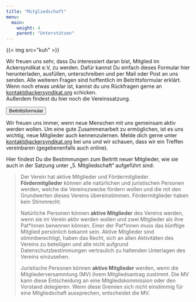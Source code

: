 ```yaml
---
title: "Mitgliedschaft"
menu:
  main:
    weight: 4
    parent: "Unterstützen"
---
```


{{< img src="kuh" >}}

Wir freuen uns sehr, dass Du interessiert daran bist, Mitglied im Ackersyndikat e.V, zu werden. Dafür kannst Du einfach dieses Formular hier herunterladen, ausfüllen, unterschreiben und per Mail oder Post an uns senden. Alle weiteren Fragen sind hoffentlich im Beitrittsformular erklärt. Wenn noch etwas unklar ist, kannst du uns Rückfragen gerne an kontakt@ackersyndikat.org schicken.  
Außerdem findest du hier noch die Vereinssatzung.

<input class="button" type="button" value="Beitrittsformular">

Wir freuen uns immer, wenn neue Menschen mit uns gemeinsam aktiv werden wollen. Um eine gute Zusammenarbeit zu ermöglichen, ist es uns wichtig, neue Mitglieder auch kennenzulernen. Melde dich gerne unter kontakt@ackersyndikat.org bei uns und wir schauen, dass wir ein Treffen vereinbaren (gegebenenfalls auch online).

Hier findest Du die Bestimmungen zum Beitritt neuer Mitglieder, wie sie auch in der Satzung unter „5. Mitgliedschaft“ aufgeführt sind:

> Der Verein hat aktive Mitglieder und Fördermitglieder.
> **Fördermitglieder** können alle natürlichen und juristischen Personen werden, welche die Vereinszwecke fördern wollen und die mit den Grundwerten dieses Vereins übereinstimmen. Fördermitglieder haben kein Stimmrecht.
>
> Natürliche Personen können **aktive Mitglieder** des Vereins werden, wenn sie im Verein aktiv werden wollen und zwei Mitglieder als ihre Pat\*innen benennen können. Einer der Pat\*innen muss das künftige Mitglied persönlich bekannt sein. Aktive Mitglieder sind stimmberechtigt, haben das Recht, sich an allen Aktivitäten des Vereins zu beteiligen und alle nicht aufgrund Datenschutzbestimmungen vertraulich zu haltenden Unterlagen des Vereins einzusehen.
>
> Juristische Personen können **aktive Mitglieder** werden, wenn die Mitgliederversammlung (MV) ihrem Mitgliedsantrag zustimmt. Die MV kann diese Entscheidung an eine Mitgliedskommission oder den Vorstand delegieren. Wenn diese Gremien sich nicht einstimmig für eine Mitgliedschaft aussprechen, entscheidet die MV.
